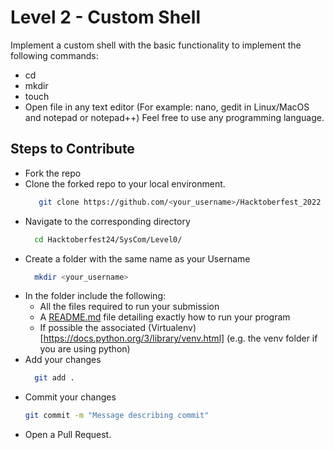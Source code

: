 # Level 2 - Custom Shell
Implement a custom shell with the basic functionality to implement the following commands:
+ cd
+ mkdir
+ touch
+ Open file in any text editor (For example: nano, gedit in Linux/MacOS and notepad or notepad++)
Feel free to use any programming language.

## Steps to Contribute
+ Fork the repo
+ Clone the forked repo to your local environment.
  ```bash
     git clone https://github.com/<your_username>/Hacktoberfest_2022
  ```
+ Navigate to the corresponding directory
  ```bash
    cd Hacktoberfest24/SysCom/Level0/
  ```
+ Create a folder with the same name as your Username
  ```bash
    mkdir <your_username>
  ```
+ In the folder include the following:
  - All the files required to run your submission
  - A [README.md](https://docs.github.com/en/get-started/writing-on-github/getting-started-with-writing-and-formatting-on-github/quickstart-for-writing-on-github) file detailing exactly how to run your program
  - If possible the associated (Virtualenv)[https://docs.python.org/3/library/venv.html] (e.g. the venv folder if you are using python)
+ Add your changes
  ```bash
    git add .
  ```
+ Commit your changes
  ```bash
  git commit -m "Message describing commit"
  ```
+ Open a Pull Request.
